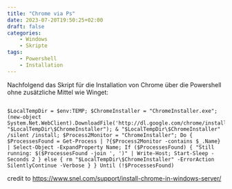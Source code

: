 ```yaml
---
title: "Chrome via Ps"
date: 2023-07-20T19:50:25+02:00
draft: false
categories: 
    - Windows
    - Skripte
tags: 
    - Powershell
    - Installation
---
```

Nachfolgend das Skript für die Installation von Chrome über die Powershell ohne zusätzliche Mittel wie Winget:



``` 

$LocalTempDir = $env:TEMP; $ChromeInstaller = "ChromeInstaller.exe"; (new-object System.Net.WebClient).DownloadFile('http://dl.google.com/chrome/install/375.126/chrome_installer.exe', "$LocalTempDir\$ChromeInstaller"); & "$LocalTempDir\$ChromeInstaller" /silent /install; $Process2Monitor = "ChromeInstaller"; Do { $ProcessesFound = Get-Process | ?{$Process2Monitor -contains $_.Name} | Select-Object -ExpandProperty Name; If ($ProcessesFound) { "Still running: $($ProcessesFound -join ', ')" | Write-Host; Start-Sleep -Seconds 2 } else { rm "$LocalTempDir\$ChromeInstaller" -ErrorAction SilentlyContinue -Verbose } } Until (!$ProcessesFound) 

```
 credit to https://www.snel.com/support/install-chrome-in-windows-server/